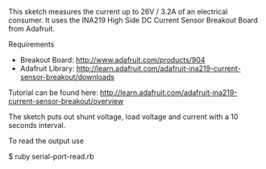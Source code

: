 This sketch measures the current up to 26V / 3.2A of an electrical consumer.
It uses the INA219 High Side DC Current Sensor Breakout Board from Adafruit.

Requirements
* Breakout Board: http://www.adafruit.com/products/904
* Adafruit Library: http://learn.adafruit.com/adafruit-ina219-current-sensor-breakout/downloads

Tutorial can be found here: http://learn.adafruit.com/adafruit-ina219-current-sensor-breakout/overview

The sketch puts out shunt voltage, load voltage and current with a 10 seconds interval.

To read the output use

$ ruby serial-port-read.rb